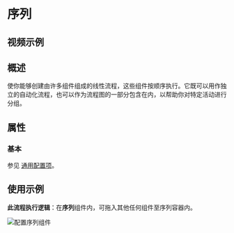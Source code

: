 # 序列

## 视频示例

## 概述

使你能够创建由许多组件组成的线性流程，这些组件按顺序执行。它既可以用作独立的自动化流程，也可以作为流程图的一部分包含在内，以帮助你对特定活动进行分组。

## 属性

### 基本

参见 [通用配置项](../Appendix/CommonConfigurationItems.md)。

## 使用示例

**此流程执行逻辑**：在**序列**组件内，可拖入其他任何组件至序列容器内。

![配置序列组件](https://docimages.blob.core.chinacloudapi.cn/images/Activities/sequence-2.png)
